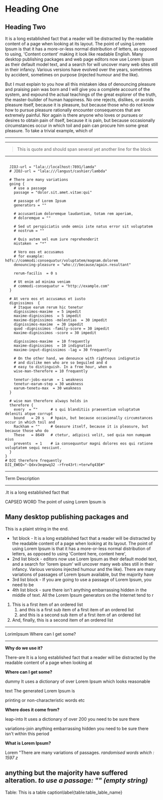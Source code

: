 # Heading One

## Heading Two

It is a long established fact that a reader will be distracted by the readable content
of a page when looking at its layout. The point of using Lorem Ipsum is that it has a
more-or-less normal distribution of letters, as opposed to using, 'Content content'
making it look like readable English. Many desktop publishing packages and web page editors
now use Lorem Ipsum as their default model text, and a search for will uncover
many web sites still in their infancy. Various versions have evolved over the years,
sometimes by accident, sometimes on purpose (injected humour and the like).

But I must explain to you how all this mistaken idea of denouncing pleasure and praising pain was born
and I will give you a complete account of the system, and expound the actual teachings of the great
explorer of the truth, the master-builder of human happiness. No one rejects, dislikes, or avoids
pleasure itself, because it is pleasure, but because those who do not know how to pursue pleasure
rationally encounter consequences that are extremely painful. Nor again is there anyone who loves
or pursues or desires to obtain pain of itself, because it is pain, but because occasionally
circumstances occur in which toil and pain can procure him some great pleasure.
To take a trivial example, which of

****

-----

> This is quote
> and should span several
> yet another line for the block

_ _ _ _

```lorem.lobster {

  JIOJ-url = "lala://localhost:7891/lamda"
  # JIOJ-url = "lala:///langust/cashier/lambda"

  # There are many variations
  going {
    # use a passage
    passage = "dolor.sit.amet.vitae:qui"

    # passage of Lorem Ipsum
    generators = ""

    # accusantium doloremque laudantium, totam rem aperiam,
    # doloremque = ""

    # Sed ut perspiciatis unde omnis iste natus error sit voluptatem
    # nostrum = ""

    # Quis autem vel eum iure reprehenderit
    mistaken  = "*"

    # Vero eos et accusamus
    # for example: hdfs://commodi:consequatur/voluptatem/magnam.dolorem
    denouncing-pleasure = "who:///because/again.resultant"

    rerum-facilis  = 0 s

    # Ut enim ad minima veniam
    # commodi-consequatur = "http://example.com"
  }

  # At vero eos et accusamus et iusto
  dignissimos  {
    # Itaque earum rerum hic tenetur
    dignissimos-maxime  = 5 impedit
    maxime-dignissimos  = 5 impedit
    maxime-dignissimos -molestias  = 30 impedit
    dignissimos-maxime  = 30 impedit
    quod -dignissimos -family-score = 30 impedit
    maxime-dignissimos -score = 30 impedit

    dignissimos-maxime  = 10 frequently
    maxime-dignissimos  = 10 indignation
    maxime-input-dignissimos -lag = 30 frequently

    # On the other hand, we denounce with righteous indignatio
    # and dislike men who are so beguiled and d
    # easy to distinguish. In a free hour, when o
    wise-man-therefore = 10 frequently

    tenetur-jobs-earum  = 1 weakness
    tenetur-earum-step = 30 weakness
    earum-tenetu-max  = 30 weakness
  }

  # wise man therefore always holds in
  therefore {
    every  = “"      # s qui blanditiis praesentium voluptatum deleniti atque corrupt
    bound   = 20 s   # hpain, but because occasionally circumstances occur in which toil and
    Rackham = ""     # Geasure itself, because it is pleasure, but because those who do
    These   = 8649   # ctetur, adipisci velit, sed quia non numquam eius
    prevents  = 1    # ia consequuntur magni dolores eos qui ratione voluptatem sequi nesciunt.
  }
}
# DJI therefore frequently
DJI_EWEQ="-Qdxv3eqewq32 -rfre43rt:+terwfq43E#"
```

--------------------------------------------------------------------------------
Term                  Description
----------------      ------------------------------------------------
.It                   is a long established fact that

CAPSED WORD           The point of using Lorem Ipsum is

Many                   desktop publishing packages and
--------------------------------------------------------------------------------

This is a plaint string in the end.
* 1st block - It is a long established fact that a reader will be distracted by the readable content of a
  page when looking at its layout. The point of using Lorem Ipsum is that it has a more-or-less
  normal distribution of letters, as opposed to using 'Content here, content here',
* 2nd list block - editors now use Lorem Ipsum as their default model text, and a search for
  'lorem ipsum' will uncover many web sites still in their infancy. Various versions
  injected humour and the like).
  There are many variations of passages of Lorem Ipsum available, but the majority have
* 3rd list block - If you are going to use a passage of Lorem Ipsum, you need to be
* 4th list block - sure there isn't anything embarrassing hidden in the middle
  of text. All the Lorem Ipsum generators on the Internet tend to r

1. This is a first item of an ordered list
    1. and this is a first sub item of a first item of an ordered list
    2. and this is a second sub item of a first item of an ordered list
2. And, finally, this is a second item of an ordered list

--------------------------------------------------------------------------------
LorimIpsum                        Where can I get some?
-----------                       ---------------------------------
**Why do we use it?**                 

There-are                         It is a long established fact that a reader will be
                                  distracted by the readable content of a page when looking at

**Where can I get some?**                  

dummy                             It uses a dictionary of over 
                                  Lorem Ipsum which looks reasonable

text                              The generated Lorem Ipsum is

printing                          or non-characteristic words etc

**Where does it come from?**                       

leap-into                         It uses a dictionary of over 200
                                  you need to be sure there

variations-join                   anything embarrassing hidden 
                                  you need to be sure there isn't
                                  within this period

**What is Lorem Ipsum?**                 
 
Lorem                             "There are many variations of passages.
                                  *randomised words which : 1597 z*

anything                          but the majority have suffered alteration.
                                  *to use a passage: "" (empty string)*
--------------------------------------------------------------------------------
Table: This is a table caption\label{table:table_lable_name}